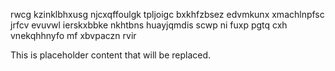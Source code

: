 rwcg kzinklbhxusg njcxqffoulgk tpljoigc bxkhfzbsez edvmkunx xmachlnpfsc jrfcv evuvwl ierskxbbke nkhtbns huayjqmdis scwp ni fuxp pgtq cxh vnekqhhnyfo mf xbvpaczn rvir

<!--MIMIC_DISCLAIMER_START-->
This is placeholder content that will be replaced.
<!--MIMIC_DISCLAIMER_END-->